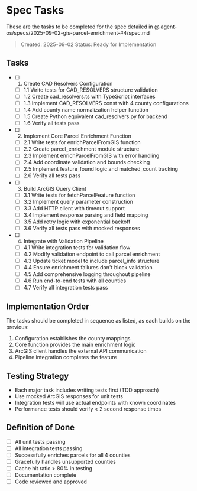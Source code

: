 # Spec Tasks

These are the tasks to be completed for the spec detailed in @.agent-os/specs/2025-09-02-gis-parcel-enrichment-#4/spec.md

> Created: 2025-09-02
> Status: Ready for Implementation

## Tasks

- [ ] 1. Create CAD Resolvers Configuration
  - [ ] 1.1 Write tests for CAD_RESOLVERS structure validation
  - [ ] 1.2 Create cad_resolvers.ts with TypeScript interfaces
  - [ ] 1.3 Implement CAD_RESOLVERS const with 4 county configurations
  - [ ] 1.4 Add county name normalization helper function
  - [ ] 1.5 Create Python equivalent cad_resolvers.py for backend
  - [ ] 1.6 Verify all tests pass

- [ ] 2. Implement Core Parcel Enrichment Function
  - [ ] 2.1 Write tests for enrichParcelFromGIS function
  - [ ] 2.2 Create parcel_enrichment module structure
  - [ ] 2.3 Implement enrichParcelFromGIS with error handling
  - [ ] 2.4 Add coordinate validation and bounds checking
  - [ ] 2.5 Implement feature_found logic and matched_count tracking
  - [ ] 2.6 Verify all tests pass

- [ ] 3. Build ArcGIS Query Client
  - [ ] 3.1 Write tests for fetchParcelFeature function
  - [ ] 3.2 Implement query parameter construction
  - [ ] 3.3 Add HTTP client with timeout support
  - [ ] 3.4 Implement response parsing and field mapping
  - [ ] 3.5 Add retry logic with exponential backoff
  - [ ] 3.6 Verify all tests pass with mocked responses

- [ ] 4. Integrate with Validation Pipeline
  - [ ] 4.1 Write integration tests for validation flow
  - [ ] 4.2 Modify validation endpoint to call parcel enrichment
  - [ ] 4.3 Update ticket model to include parcel_info structure
  - [ ] 4.4 Ensure enrichment failures don't block validation
  - [ ] 4.5 Add comprehensive logging throughout pipeline
  - [ ] 4.6 Run end-to-end tests with all counties
  - [ ] 4.7 Verify all integration tests pass

## Implementation Order

The tasks should be completed in sequence as listed, as each builds on the previous:
1. Configuration establishes the county mappings
2. Core function provides the main enrichment logic
3. ArcGIS client handles the external API communication
4. Pipeline integration completes the feature

## Testing Strategy

- Each major task includes writing tests first (TDD approach)
- Use mocked ArcGIS responses for unit tests
- Integration tests will use actual endpoints with known coordinates
- Performance tests should verify < 2 second response times

## Definition of Done

- [ ] All unit tests passing
- [ ] All integration tests passing
- [ ] Successfully enriches parcels for all 4 counties
- [ ] Gracefully handles unsupported counties
- [ ] Cache hit ratio > 80% in testing
- [ ] Documentation complete
- [ ] Code reviewed and approved
